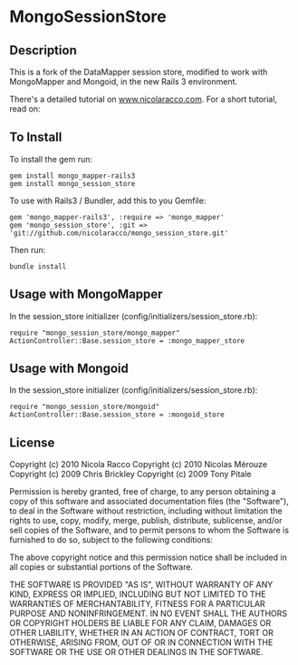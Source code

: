 # MongoSessionStore

## Description

This is a fork of the DataMapper session store, modified to work with MongoMapper and Mongoid, in the new Rails 3 environment.

There's a detailed tutorial on <a href="http://www.nicolaracco.com/articles/rails3-application-with-mongodb">www.nicolaracco.com</a>.
For a short tutorial, read on:


## To Install

To install the gem run:

    gem install mongo_mapper-rails3
    gem install mongo_session_store
  
To use with Rails3 / Bundler, add this to you Gemfile:

    gem 'mongo_mapper-rails3', :require => 'mongo_mapper'
    gem 'mongo_session_store', :git => 'git://github.com/nicolaracco/mongo_session_store.git'

Then run:

    bundle install


## Usage with MongoMapper

In the session_store initializer (config/initializers/session_store.rb):

    require "mongo_session_store/mongo_mapper"
    ActionController::Base.session_store = :mongo_mapper_store


## Usage with Mongoid

In the session_store initializer (config/initializers/session_store.rb):

    require "mongo_session_store/mongoid"
    ActionController::Base.session_store = :mongoid_store


## License

Copyright (c) 2010 Nicola Racco
Copyright (c) 2010 Nicolas Mérouze
Copyright (c) 2009 Chris Brickley
Copyright (c) 2009 Tony Pitale

Permission is hereby granted, free of charge, to any person
obtaining a copy of this software and associated documentation
files (the "Software"), to deal in the Software without
restriction, including without limitation the rights to use,
copy, modify, merge, publish, distribute, sublicense, and/or sell
copies of the Software, and to permit persons to whom the
Software is furnished to do so, subject to the following
conditions:

The above copyright notice and this permission notice shall be
included in all copies or substantial portions of the Software.

THE SOFTWARE IS PROVIDED "AS IS", WITHOUT WARRANTY OF ANY KIND,
EXPRESS OR IMPLIED, INCLUDING BUT NOT LIMITED TO THE WARRANTIES
OF MERCHANTABILITY, FITNESS FOR A PARTICULAR PURPOSE AND
NONINFRINGEMENT. IN NO EVENT SHALL THE AUTHORS OR COPYRIGHT
HOLDERS BE LIABLE FOR ANY CLAIM, DAMAGES OR OTHER LIABILITY,
WHETHER IN AN ACTION OF CONTRACT, TORT OR OTHERWISE, ARISING
FROM, OUT OF OR IN CONNECTION WITH THE SOFTWARE OR THE USE OR
OTHER DEALINGS IN THE SOFTWARE.
